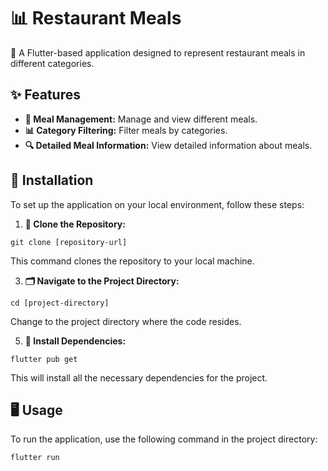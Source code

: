 # 📊 Restaurant Meals 

🌟 A Flutter-based application designed to represent restaurant meals in different categories.

## ✨ Features

- **🍴 Meal Management:** Manage and view different meals.
- **📊 Category Filtering:** Filter meals by categories.
- **🔍 Detailed Meal Information:** View detailed information about meals.

## 🚀 Installation

To set up the application on your local environment, follow these steps:

1. **📂 Clone the Repository:**
```
git clone [repository-url]
```
This command clones the repository to your local machine.

3. **🗂️ Navigate to the Project Directory:**
```
cd [project-directory]
```
Change to the project directory where the code resides.

5. **🔧 Install Dependencies:**
```
flutter pub get
```
This will install all the necessary dependencies for the project.

## 🖥️ Usage

To run the application, use the following command in the project directory:
```
flutter run
```
